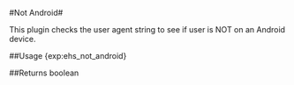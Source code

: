 #Not Android#

This plugin checks the user agent string to see if user is NOT on an Android device.

##Usage
{exp:ehs_not_android}

##Returns
	boolean
